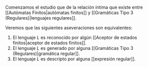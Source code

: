 Comenzamos el estudio que de la relación íntima que existe entre [[Autómatas Finitos|autómatas finitos]] y [[Gramáticas Tipo 3 (Regulares)|lenguajes regulares]].

Veremos que las siguientes aseveraciones son equivalentes:
1. El lenguaje $L$ es reconocido por algún [[Aceptor de estados finitos|aceptor de estados finitos]].
2. El lenguaje $L$ es generado por alguna [[Gramáticas Tipo 3 (Regulares)|gramática regular]].
3. El lenguaje $L$ es descripto por alguna [[expresión regular]].
